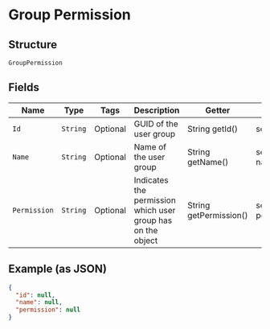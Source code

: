 
# Group Permission

## Structure

`GroupPermission`

## Fields

| Name | Type | Tags | Description | Getter | Setter |
|  --- | --- | --- | --- | --- | --- |
| `Id` | `String` | Optional | GUID of the user group | String getId() | setId(String id) |
| `Name` | `String` | Optional | Name of the user group | String getName() | setName(String name) |
| `Permission` | `String` | Optional | Indicates the permission which user group has on the object | String getPermission() | setPermission(String permission) |

## Example (as JSON)

```json
{
  "id": null,
  "name": null,
  "permission": null
}
```

